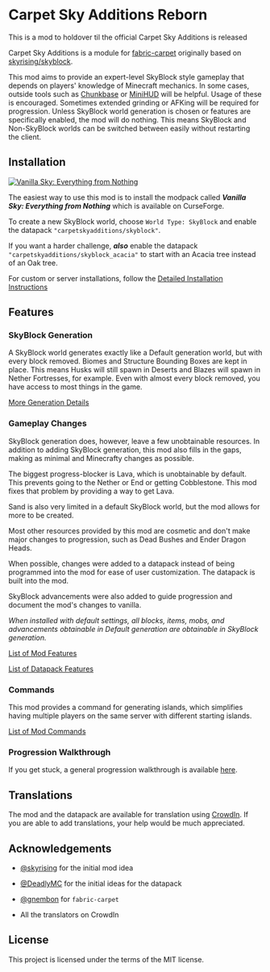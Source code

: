 # Carpet Sky Additions Reborn

This is a mod to holdover til the official Carpet Sky Additions is released


Carpet Sky Additions is a module for [fabric-carpet](https://github.com/gnembon/fabric-carpet)
originally based on [skyrising/skyblock](https://github.com/skyrising/skyblock).

This mod aims to provide an expert-level SkyBlock style gameplay that depends on players' knowledge of Minecraft
mechanics.
In some cases, outside tools such as [Chunkbase](https://www.chunkbase.com/)
or [MiniHUD](https://www.curseforge.com/minecraft/mc-mods/minihud) will be helpful.
Usage of these is encouraged.
Sometimes extended grinding or AFKing will be required for progression.
Unless SkyBlock world generation is chosen or features are specifically enabled, the mod will do nothing.
This means SkyBlock and Non-SkyBlock worlds can be switched between easily without restarting the
client.

## Installation

[![Vanilla Sky: Everything from Nothing](http://cf.way2muchnoise.eu/title/624853.svg)](https://www.curseforge.com/minecraft/modpacks/vanilla-sky)

The easiest way to use this mod is to install the modpack called ***Vanilla Sky: Everything from Nothing*** which is
available on CurseForge.

To create a new SkyBlock world, choose `World Type: SkyBlock` and enable the datapack `"carpetskyadditions/skyblock"`.

If you want a harder challenge, ***also*** enable the datapack `"carpetskyadditions/skyblock_acacia"` to start with an
Acacia
tree instead of an Oak tree.

For custom or server installations, follow the [Detailed Installation Instructions](docs/en_us/installation.md)

## Features

### SkyBlock Generation

A SkyBlock world generates exactly like a Default generation world, but with every block removed. Biomes and Structure
Bounding Boxes are kept in place. This means Husks will still spawn in Deserts and Blazes will spawn in Nether
Fortresses, for example. Even with almost every block removed, you have access to most things in the game.

[More Generation Details](docs/en_us/generation.md)

### Gameplay Changes ###

SkyBlock generation does, however, leave a few unobtainable resources.
In addition to adding SkyBlock generation, this mod also fills in
the gaps, making as minimal and Minecrafty changes as possible.

The biggest progress-blocker is Lava, which is unobtainable by default.
This prevents going to the Nether or End or getting Cobblestone.
This mod fixes that problem by providing a way to get Lava.

Sand is also very limited in a default SkyBlock world, but the mod allows for more to be created.

Most other resources provided by this mod are cosmetic and don't make major changes to progression, such as Dead Bushes
and Ender Dragon Heads.

When possible, changes were added to a datapack instead of being programmed into the mod for ease of user customization.
The datapack is built into the mod.

SkyBlock advancements were also added to guide progression and document the mod's changes to vanilla.

*When installed with default settings, all blocks, items, mobs, and advancements obtainable in Default generation are
obtainable in SkyBlock generation.*

[List of Mod Features](docs/en_us/features.md)

[List of Datapack Features](docs/en_us/datapack.md)

### Commands
This mod provides a command for generating islands,
which simplifies having multiple players on the same server with different starting islands.

[List of Mod Commands](docs/en_us/commands.md)

### Progression Walkthrough

If you get stuck, a general progression walkthrough is available [here](docs/en_us/progression.md).

## Translations

The mod and the datapack are available for translation using [CrowdIn](https://crowdin.com/project/carpetskyadditions).
If you are able to add translations, your help would be much appreciated.

## Acknowledgements

- [@skyrising](https://github.com/skyrising/skyblock) for the initial mod idea

- [@DeadlyMC](https://github.com/DeadlyMC/Skyblock-datapack) for the initial ideas for the datapack

- [@gnembon](https://github.com/gnembon/fabric-carpet) for `fabric-carpet`

- All the translators on CrowdIn

## License

This project is licensed under the terms of the MIT license.
